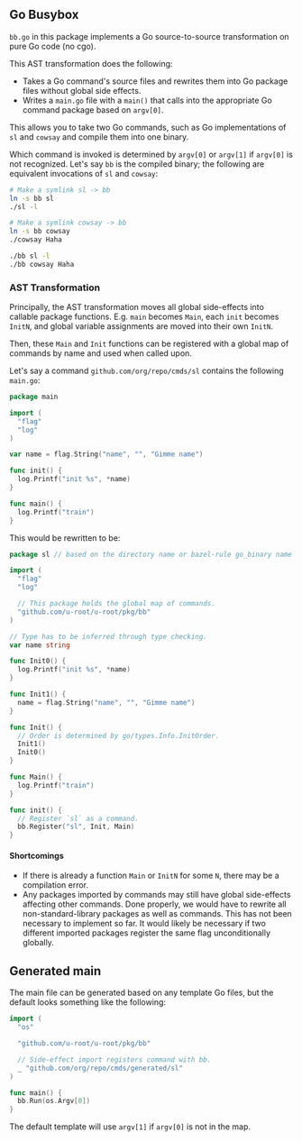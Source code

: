 ## Go Busybox

`bb.go` in this package implements a Go source-to-source transformation on pure
Go code (no cgo).

This AST transformation does the following:

-   Takes a Go command's source files and rewrites them into Go package files
    without global side effects.
-   Writes a `main.go` file with a `main()` that calls into the appropriate Go
    command package based on `argv[0]`.

This allows you to take two Go commands, such as Go implementations of `sl` and
`cowsay` and compile them into one binary.

Which command is invoked is determined by `argv[0]` or `argv[1]` if `argv[0]` is
not recognized. Let's say `bb` is the compiled binary; the following are
equivalent invocations of `sl` and `cowsay`:

```sh
# Make a symlink sl -> bb
ln -s bb sl
./sl -l

# Make a symlink cowsay -> bb
ln -s bb cowsay
./cowsay Haha
```

```sh
./bb sl -l
./bb cowsay Haha
```

### AST Transformation

Principally, the AST transformation moves all global side-effects into callable
package functions. E.g. `main` becomes `Main`, each `init` becomes `InitN`, and
global variable assignments are moved into their own `InitN`.

Then, these `Main` and `Init` functions can be registered with a global map of
commands by name and used when called upon.

Let's say a command `github.com/org/repo/cmds/sl` contains the following
`main.go`:

```go
package main

import (
  "flag"
  "log"
)

var name = flag.String("name", "", "Gimme name")

func init() {
  log.Printf("init %s", *name)
}

func main() {
  log.Printf("train")
}
```

This would be rewritten to be:

```go
package sl // based on the directory name or bazel-rule go_binary name

import (
  "flag"
  "log"

  // This package holds the global map of commands.
  "github.com/u-root/u-root/pkg/bb"
)

// Type has to be inferred through type checking.
var name string

func Init0() {
  log.Printf("init %s", *name)
}

func Init1() {
  name = flag.String("name", "", "Gimme name")
}

func Init() {
  // Order is determined by go/types.Info.InitOrder.
  Init1()
  Init0()
}

func Main() {
  log.Printf("train")
}

func init() {
  // Register `sl` as a command.
  bb.Register("sl", Init, Main)
}
```

#### Shortcomings

-   If there is already a function `Main` or `InitN` for some `N`, there may be
    a compilation error.
-   Any packages imported by commands may still have global side-effects
    affecting other commands. Done properly, we would have to rewrite all
    non-standard-library packages as well as commands. This has not been
    necessary to implement so far. It would likely be necessary if two different
    imported packages register the same flag unconditionally globally.

## Generated main

The main file can be generated based on any template Go files, but the default
looks something like the following:

```go
import (
  "os"

  "github.com/u-root/u-root/pkg/bb"

  // Side-effect import registers command with bb.
  _ "github.com/org/repo/cmds/generated/sl"
)

func main() {
  bb.Run(os.Argv[0])
}
```

The default template will use `argv[1]` if `argv[0]` is not in the map.
